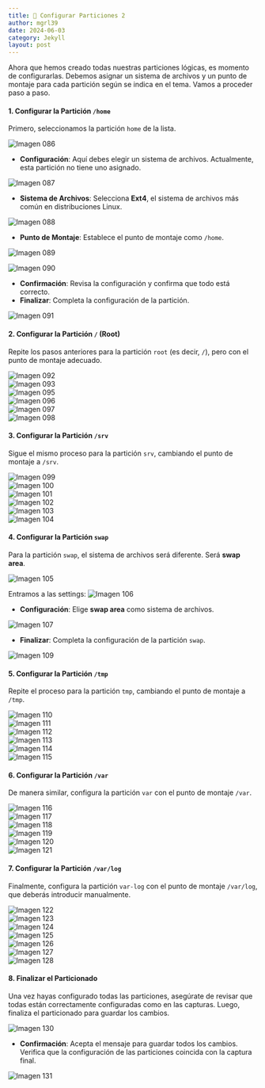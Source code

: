 ```yaml
---
title: 📂 Configurar Particiones 2
author: mgrl39
date: 2024-06-03
category: Jekyll
layout: post
---
```


Ahora que hemos creado todas nuestras particiones lógicas, es momento de configurarlas. Debemos asignar un sistema de archivos y un punto de montaje para cada partición según se indica en el tema. Vamos a proceder paso a paso.

#### 1. **Configurar la Partición `/home`**

Primero, seleccionamos la partición `home` de la lista.

![Imagen 086](https://raw.githubusercontent.com/mgrl39/Born2BeRoot/main/steps/b2br_img_086.png)  

- **Configuración**: Aquí debes elegir un sistema de archivos. Actualmente, esta partición no tiene uno asignado.

![Imagen 087](https://raw.githubusercontent.com/mgrl39/Born2BeRoot/main/steps/b2br_img_087.png)  

- **Sistema de Archivos**: Selecciona **Ext4**, el sistema de archivos más común en distribuciones Linux.

![Imagen 088](https://raw.githubusercontent.com/mgrl39/Born2BeRoot/main/steps/b2br_img_088.png)  

- **Punto de Montaje**: Establece el punto de montaje como `/home`.

![Imagen 089](https://raw.githubusercontent.com/mgrl39/Born2BeRoot/main/steps/b2br_img_089.png)  

![Imagen 090](https://raw.githubusercontent.com/mgrl39/Born2BeRoot/main/steps/b2br_img_090.png)  

- **Confirmación**: Revisa la configuración y confirma que todo está correcto.
- **Finalizar**: Completa la configuración de la partición.

![Imagen 091](https://raw.githubusercontent.com/mgrl39/Born2BeRoot/main/steps/b2br_img_091.png)  

#### 2. **Configurar la Partición `/` (Root)**

Repite los pasos anteriores para la partición `root` (es decir, `/`), pero con el punto de montaje adecuado.

![Imagen 092](https://raw.githubusercontent.com/mgrl39/Born2BeRoot/main/steps/b2br_img_092.png)  
![Imagen 093](https://raw.githubusercontent.com/mgrl39/Born2BeRoot/main/steps/b2br_img_093.png)  
![Imagen 095](https://raw.githubusercontent.com/mgrl39/Born2BeRoot/main/steps/b2br_img_095.png)  
![Imagen 096](https://raw.githubusercontent.com/mgrl39/Born2BeRoot/main/steps/b2br_img_096.png)  
![Imagen 097](https://raw.githubusercontent.com/mgrl39/Born2BeRoot/main/steps/b2br_img_097.png)  
![Imagen 098](https://raw.githubusercontent.com/mgrl39/Born2BeRoot/main/steps/b2br_img_098.png)  

#### 3. **Configurar la Partición `/srv`**

Sigue el mismo proceso para la partición `srv`, cambiando el punto de montaje a `/srv`.

![Imagen 099](https://raw.githubusercontent.com/mgrl39/Born2BeRoot/main/steps/b2br_img_099.png)  
![Imagen 100](https://raw.githubusercontent.com/mgrl39/Born2BeRoot/main/steps/b2br_img_100.png)  
![Imagen 101](https://raw.githubusercontent.com/mgrl39/Born2BeRoot/main/steps/b2br_img_101.png)  
![Imagen 102](https://raw.githubusercontent.com/mgrl39/Born2BeRoot/main/steps/b2br_img_102.png)  
![Imagen 103](https://raw.githubusercontent.com/mgrl39/Born2BeRoot/main/steps/b2br_img_103.png)  
![Imagen 104](https://raw.githubusercontent.com/mgrl39/Born2BeRoot/main/steps/b2br_img_104.png)  

#### 4. **Configurar la Partición `swap`**

Para la partición `swap`, el sistema de archivos será diferente. Será **swap area**.

![Imagen 105](https://raw.githubusercontent.com/mgrl39/Born2BeRoot/main/steps/b2br_img_105.png)  

Entramos a las settings: 
![Imagen 106](https://raw.githubusercontent.com/mgrl39/Born2BeRoot/main/steps/b2br_img_106.png)  
- **Configuración**: Elige **swap area** como sistema de archivos.


![Imagen 107](https://raw.githubusercontent.com/mgrl39/Born2BeRoot/main/steps/b2br_img_107.png)  
- **Finalizar**: Completa la configuración de la partición `swap`.

![Imagen 109](https://raw.githubusercontent.com/mgrl39/Born2BeRoot/main/steps/b2br_img_109.png)  

#### 5. **Configurar la Partición `/tmp`**

Repite el proceso para la partición `tmp`, cambiando el punto de montaje a `/tmp`.

![Imagen 110](https://raw.githubusercontent.com/mgrl39/Born2BeRoot/main/steps/b2br_img_110.png)  
![Imagen 111](https://raw.githubusercontent.com/mgrl39/Born2BeRoot/main/steps/b2br_img_111.png)  
![Imagen 112](https://raw.githubusercontent.com/mgrl39/Born2BeRoot/main/steps/b2br_img_112.png)  
![Imagen 113](https://raw.githubusercontent.com/mgrl39/Born2BeRoot/main/steps/b2br_img_113.png)  
![Imagen 114](https://raw.githubusercontent.com/mgrl39/Born2BeRoot/main/steps/b2br_img_114.png)  
![Imagen 115](https://raw.githubusercontent.com/mgrl39/Born2BeRoot/main/steps/b2br_img_115.png)  

#### 6. **Configurar la Partición `/var`**

De manera similar, configura la partición `var` con el punto de montaje `/var`.

![Imagen 116](https://raw.githubusercontent.com/mgrl39/Born2BeRoot/main/steps/b2br_img_116.png)  
![Imagen 117](https://raw.githubusercontent.com/mgrl39/Born2BeRoot/main/steps/b2br_img_117.png)  
![Imagen 118](https://raw.githubusercontent.com/mgrl39/Born2BeRoot/main/steps/b2br_img_118.png)  
![Imagen 119](https://raw.githubusercontent.com/mgrl39/Born2BeRoot/main/steps/b2br_img_119.png)  
![Imagen 120](https://raw.githubusercontent.com/mgrl39/Born2BeRoot/main/steps/b2br_img_120.png)  
![Imagen 121](https://raw.githubusercontent.com/mgrl39/Born2BeRoot/main/steps/b2br_img_121.png)  

#### 7. **Configurar la Partición `/var/log`**

Finalmente, configura la partición `var-log` con el punto de montaje `/var/log`, que deberás introducir manualmente.

![Imagen 122](https://raw.githubusercontent.com/mgrl39/Born2BeRoot/main/steps/b2br_img_122.png)  
![Imagen 123](https://raw.githubusercontent.com/mgrl39/Born2BeRoot/main/steps/b2br_img_123.png)  
![Imagen 124](https://raw.githubusercontent.com/mgrl39/Born2BeRoot/main/steps/b2br_img_124.png)  
![Imagen 125](https://raw.githubusercontent.com/mgrl39/Born2BeRoot/main/steps/b2br_img_125.png)  
![Imagen 126](https://raw.githubusercontent.com/mgrl39/Born2BeRoot/main/steps/b2br_img_126.png)  
![Imagen 127](https://raw.githubusercontent.com/mgrl39/Born2BeRoot/main/steps/b2br_img_127.png)  
![Imagen 128](https://raw.githubusercontent.com/mgrl39/Born2BeRoot/main/steps/b2br_img_128.png)  

#### 8. **Finalizar el Particionado**

Una vez hayas configurado todas las particiones, asegúrate de revisar que todas están correctamente configuradas como en las capturas. Luego, finaliza el particionado para guardar los cambios.

![Imagen 130](https://raw.githubusercontent.com/mgrl39/Born2BeRoot/main/steps/b2br_img_130.png)  

- **Confirmación**: Acepta el mensaje para guardar todos los cambios. Verifica que la configuración de las particiones coincida con la captura final.

![Imagen 131](https://raw.githubusercontent.com/mgrl39/Born2BeRoot/main/steps/b2br_img_131.png)  
